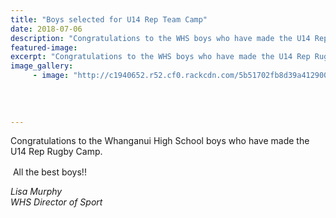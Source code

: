```yaml
---
title: "Boys selected for U14 Rep Team Camp"
date: 2018-07-06
description: "Congratulations to the WHS boys who have made the U14 Rep Rugby Camp..."
featured-image: 
excerpt: "Congratulations to the WHS boys who have made the U14 Rep Rugby Camp."
image_gallery:
	 - image: "http://c1940652.r52.cf0.rackcdn.com/5b51702fb8d39a412900072b/U14-Rep-Team-camps-boys-MUL-facebook.jpg"
	
	
	
	
---
```


<p><span>Congratulations to the Whanganui High School boys who have made the U14 Rep Rugby Camp.</span></p>
<p><span>&nbsp;</span><span>All the best boys!!&nbsp;&nbsp;</span><span class="_5mfr _47e3"><img class="img" src="https://static.xx.fbcdn.net/images/emoji.php/v9/f41/1/16/1f3c9.png" alt="" width="16" height="16" /></span></p>
<p><em>Lisa Murphy</em><br /><em>WHS Director of Sport</em></p>

